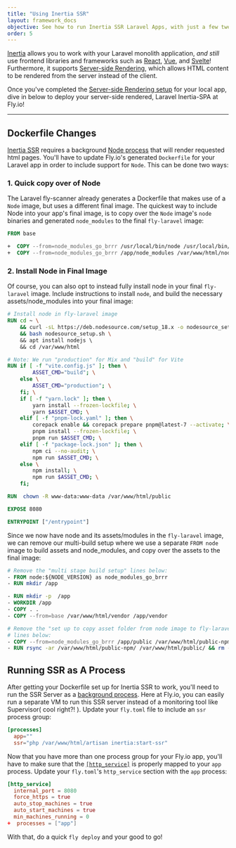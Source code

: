 ```yaml
---
title: "Using Inertia SSR"
layout: framework_docs
objective: See how to run Inertia SSR Laravel Apps, with just a few tweaks to the Laravel configuration.
order: 5
---
```


[Inertia](https://inertiajs.com/) allows you to work with your Laravel monolith application, *and still* use frontend libraries and frameworks such as [React](https://react.dev/), [Vue](https://vuejs.org/), and [Svelte](https://svelte.dev/)! Furthermore, it supports [Server-side Rendering](https://inertiajs.com/server-side-rendering), which allows HTML content to be rendered from the server instead of the client.

Once you've completed the [Server-side Rendering setup](https://inertiajs.com/server-side-rendering) for your local app, dive in below to deploy your server-side rendered, Laravel Inertia-SPA at Fly.io!

_________________________________________________

## Dockerfile Changes
[Inertia SSR](https://inertiajs.com/server-side-rendering) requires a background [Node process](https://inertiajs.com/server-side-rendering#:~:text=Node%20must%20be%20available) that will render requested html pages. You'll have to update Fly.io's generated `Dockerfile` for your Laravel app in order to include support for `Node`. This can be done two ways:

### 1. Quick copy over of Node 
The Laravel fly-scanner already generates a Dockerfile that makes use of a `Node` image, but uses a different final image. The quickest way to include Node into your app's final image, is to copy over the `Node` image's `node` binaries and generated `node_modules` to the final `fly-laravel` image:

```dockerfile
FROM base

+  COPY --from=node_modules_go_brrr /usr/local/bin/node /usr/local/bin/node
+  COPY --from=node_modules_go_brrr /app/node_modules /var/www/html/node_modules
```

### 2. Install Node in Final Image
Of course, you can also opt to instead fully install node in your final `fly-laravel` image. Include instructions to install `node`, and build the necessary assets/node_modules into your final image:
```dockerfile
# Install node in fly-laravel image
RUN cd ~ \
    && curl -sL https://deb.nodesource.com/setup_18.x -o nodesource_setup.sh \
    && bash nodesource_setup.sh \ 
    && apt install nodejs \ 
    && cd /var/www/html

# Note: We run "production" for Mix and "build" for Vite
RUN if [ -f "vite.config.js" ]; then \
        ASSET_CMD="build"; \
    else \
        ASSET_CMD="production"; \
    fi; \
    if [ -f "yarn.lock" ]; then \
        yarn install --frozen-lockfile; \
        yarn $ASSET_CMD; \
    elif [ -f "pnpm-lock.yaml" ]; then \
        corepack enable && corepack prepare pnpm@latest-7 --activate; \
        pnpm install --frozen-lockfile; \
        pnpm run $ASSET_CMD; \
    elif [ -f "package-lock.json" ]; then \
        npm ci --no-audit; \
        npm run $ASSET_CMD; \
    else \
        npm install; \
        npm run $ASSET_CMD; \
    fi;

RUN  chown -R www-data:www-data /var/www/html/public

EXPOSE 8080

ENTRYPOINT ["/entrypoint"]
```
Since we now have node and its assets/modules in the `fly-laravel` image, we can remove our multi-build setup where we use a separate `FROM node` image to build assets and node_modules, and copy over the assets to the final image:

```dockerfile
# Remove the "multi stage build setup" lines below:
- FROM node:${NODE_VERSION} as node_modules_go_brrr
- RUN mkdir /app

- RUN mkdir -p  /app
- WORKDIR /app
- COPY . .
- COPY --from=base /var/www/html/vendor /app/vendor

# Remove the "set up to copy asset folder from node image to fly-laravel image"
# lines below:
- COPY --from=node_modules_go_brrr /app/public /var/www/html/public-npm
- RUN rsync -ar /var/www/html/public-npm/ /var/www/html/public/ && rm -rf /var/www/html/public-npm 
```


## Running SSR as A Process
After getting your Dockerfile set up for Inertia SSR to work, you'll need to run the SSR Server as a [background process](https://inertiajs.com/server-side-rendering#:~:text=server%20as%20a-,background%20process,-%2C%20typically%20using%20a). Here at Fly.io, you can easily run a separate VM to run this SSR server instead of a monitoring tool like Supervisor( cool right?! ). Update your `fly.toml` file to include an `ssr` process group:
```toml
[processes]
  app=""
  ssr="php /var/www/html/artisan inertia:start-ssr"
```

Now that you have more than one process group for your Fly.io app, you'll have to make sure that the [`[http_service]`](/docs/reference/configuration/#the-http_service-section) is properly mapped to your `app` process. Update your `fly.toml`'s `http_service` section with the `app` process:
```toml
[http_service]
  internal_port = 8080
  force_https = true
  auto_stop_machines = true
  auto_start_machines = true
  min_machines_running = 0
+  processes = ["app"]
```

With that, do a quick `fly deploy` and your good to go!